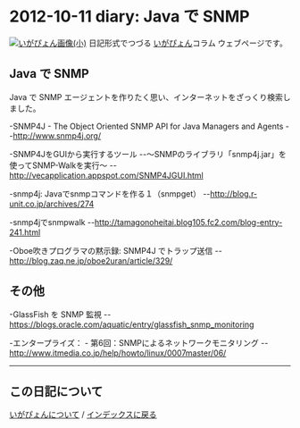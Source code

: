 2012-10-11 diary: Java で SNMP
=====================================================================================================
[![いがぴょん画像(小)](https://igapyon.github.io/diary/images/iga200306s.jpg "いがぴょん")](https://igapyon.github.io/diary/memo/memoigapyon.html) 日記形式でつづる [いがぴょん](https://igapyon.github.io/diary/memo/memoigapyon.html)コラム ウェブページです。

## Java で SNMP

Java で SNMP エージェントを作りたく思い、インターネットをざっくり検索しました。

-SNMP4J - The Object Oriented SNMP API for Java Managers and Agents
--http://www.snmp4j.org/

-SNMP4JをGUIから実行するツール
--～SNMPのライブラリ「snmp4j.jar」を使ってSNMP-Walkを実行～
--http://vecapplication.appspot.com/SNMP4JGUI.html

-snmp4j: Javaでsnmpコマンドを作る１（snmpget）
--http://blog.r-unit.co.jp/archives/274

-snmp4jでsnmpwalk
--http://tamagonoheitai.blog105.fc2.com/blog-entry-241.html

-Oboe吹きプログラマの黙示録: SNMP4J でトラップ送信
--http://blog.zaq.ne.jp/oboe2uran/article/329/


## その他

-GlassFish を SNMP 監視
--https://blogs.oracle.com/aquatic/entry/glassfish_snmp_monitoring

-エンタープライズ： - 第6回：SNMPによるネットワークモニタリング
--http://www.itmedia.co.jp/help/howto/linux/0007master/06/



----------------------------------------------------------------------------------------------------

## この日記について
[いがぴょんについて](http://www.igapyon.jp/igapyon/diary/memo/memoigapyon.html) / [インデックスに戻る](https://igapyon.github.io/diary/idxall.html)
